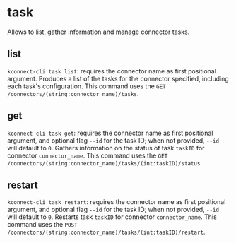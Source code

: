 # task

Allows to list, gather information and manage connector tasks.

## list

`kconnect-cli task list`: requires the connector name as first positional argument. Produces a list of the tasks for the connector specified, including each task's configuration. This command uses the `GET /connectors/(string:connector_name)/tasks`.

## get

`kconnect-cli task get`: requires the connector name as first positional argument, and optional flag `--id` for the task ID; when not provided, `--id` will default to `0`. Gathers information on the status of task `taskID` for connector `connector_name`. This command uses the `GET /connectors/(string:connector_name)/tasks/(int:taskID)/status`.

## restart

`kconnect-cli task restart`: requires the connector name as first positional argument, and optional flag `--id` for the task ID; when not provided, `--id` will default to `0`. Restarts task `taskID` for connector `connector_name`. This command uses the `POST /connectors/(string:connector_name)/tasks/(int:taskID)/restart`.
